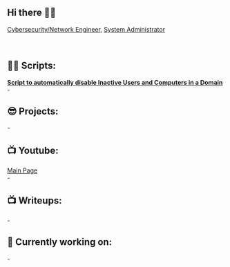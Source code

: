 ## Hi there 👋🌱
<a href="https://www.linkedin.com/in/gharabaghi">Cybersecurity/Network Engineer</a>, <a href="https://www.youtube.com/@CryotoByteChronicles">System Administrator</a></h1>
<br>
<br>
<br>
<h2>👨‍💻 Scripts:</h2>
<b> <a href="https://github.com/Gharabaghif/TechnicalDocuments/blob/main/ActiveDirectoryManagement.ps1">Script to automatically disable Inactive Users and Computers in a Domain</a> </b>
<br>-
<h2>😎 Projects:</h2>
-
<br>
<h2>📺 Youtube:</h2>
<a href="https://www.youtube.com/@CryotoByteChronicles">Main Page</a></h1>

<br>
-
<h2>📺 Writeups:</h2>
-
<h2>🔭 Currently working on:</h2>
-

